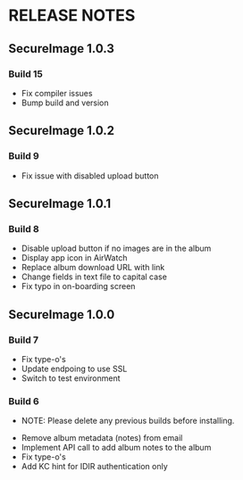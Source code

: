 # RELEASE NOTES

## SecureImage 1.0.3

### Build 15

- Fix compiler issues
- Bump build and version

## SecureImage 1.0.2

### Build 9

- Fix issue with disabled upload button

## SecureImage 1.0.1

### Build 8

- Disable upload button if no images are in the album
- Display app icon in AirWatch
- Replace album download URL with link
- Change fields in text file to capital case
- Fix typo in on-boarding screen

## SecureImage 1.0.0

### Build 7

- Fix type-o's
- Update endpoing to use SSL
- Switch to test environment

### Build 6

* NOTE: Please delete any previous builds before installing.

- Remove album metadata (notes) from email
- Implement API call to add album notes to the album
- Fix type-o's
- Add KC hint for IDIR authentication only
